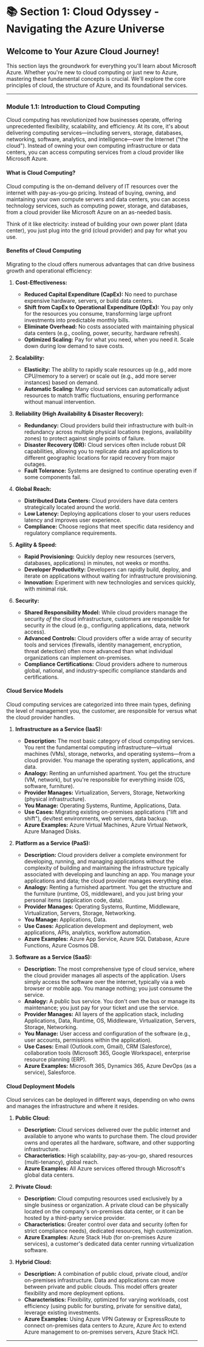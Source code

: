 # 📚 Section 1: Cloud Odyssey - Navigating the Azure Universe

## Welcome to Your Azure Cloud Journey!

This section lays the groundwork for everything you'll learn about Microsoft Azure. Whether you're new to cloud computing or just new to Azure, mastering these fundamental concepts is crucial. We'll explore the core principles of cloud, the structure of Azure, and its foundational services.

---

### **Module 1.1: Introduction to Cloud Computing**

Cloud computing has revolutionized how businesses operate, offering unprecedented flexibility, scalability, and efficiency. At its core, it's about delivering computing services—including servers, storage, databases, networking, software, analytics, and intelligence—over the Internet ("the cloud"). Instead of owning your own computing infrastructure or data centers, you can access computing services from a cloud provider like Microsoft Azure.

#### **What is Cloud Computing?**

Cloud computing is the on-demand delivery of IT resources over the internet with pay-as-you-go pricing. Instead of buying, owning, and maintaining your own compute servers and data centers, you can access technology services, such as computing power, storage, and databases, from a cloud provider like Microsoft Azure on an as-needed basis.

Think of it like electricity: instead of building your own power plant (data center), you just plug into the grid (cloud provider) and pay for what you use.

#### **Benefits of Cloud Computing**

Migrating to the cloud offers numerous advantages that can drive business growth and operational efficiency:

1.  **Cost-Effectiveness:**
    * **Reduced Capital Expenditure (CapEx):** No need to purchase expensive hardware, servers, or build data centers.
    * **Shift from CapEx to Operational Expenditure (OpEx):** You pay only for the resources you consume, transforming large upfront investments into predictable monthly bills.
    * **Eliminate Overhead:** No costs associated with maintaining physical data centers (e.g., cooling, power, security, hardware refresh).
    * **Optimized Scaling:** Pay for what you need, when you need it. Scale down during low demand to save costs.

2.  **Scalability:**
    * **Elasticity:** The ability to rapidly scale resources up (e.g., add more CPU/memory to a server) or scale out (e.g., add more server instances) based on demand.
    * **Automatic Scaling:** Many cloud services can automatically adjust resources to match traffic fluctuations, ensuring performance without manual intervention.

3.  **Reliability (High Availability & Disaster Recovery):**
    * **Redundancy:** Cloud providers build their infrastructure with built-in redundancy across multiple physical locations (regions, availability zones) to protect against single points of failure.
    * **Disaster Recovery (DR):** Cloud services often include robust DR capabilities, allowing you to replicate data and applications to different geographic locations for rapid recovery from major outages.
    * **Fault Tolerance:** Systems are designed to continue operating even if some components fail.

4.  **Global Reach:**
    * **Distributed Data Centers:** Cloud providers have data centers strategically located around the world.
    * **Low Latency:** Deploying applications closer to your users reduces latency and improves user experience.
    * **Compliance:** Choose regions that meet specific data residency and regulatory compliance requirements.

5.  **Agility & Speed:**
    * **Rapid Provisioning:** Quickly deploy new resources (servers, databases, applications) in minutes, not weeks or months.
    * **Developer Productivity:** Developers can rapidly build, deploy, and iterate on applications without waiting for infrastructure provisioning.
    * **Innovation:** Experiment with new technologies and services quickly, with minimal risk.

6.  **Security:**
    * **Shared Responsibility Model:** While cloud providers manage the security *of* the cloud infrastructure, customers are responsible for security *in* the cloud (e.g., configuring applications, data, network access).
    * **Advanced Controls:** Cloud providers offer a wide array of security tools and services (firewalls, identity management, encryption, threat detection) often more advanced than what individual organizations can implement on-premises.
    * **Compliance Certifications:** Cloud providers adhere to numerous global, national, and industry-specific compliance standards and certifications.

#### **Cloud Service Models**

Cloud computing services are categorized into three main types, defining the level of management you, the customer, are responsible for versus what the cloud provider handles.

1.  **Infrastructure as a Service (IaaS):**
    * **Description:** The most basic category of cloud computing services. You rent the fundamental computing infrastructure—virtual machines (VMs), storage, networks, and operating systems—from a cloud provider. You manage the operating system, applications, and data.
    * **Analogy:** Renting an unfurnished apartment. You get the structure (VM, network), but you're responsible for everything inside (OS, software, furniture).
    * **Provider Manages:** Virtualization, Servers, Storage, Networking (physical infrastructure).
    * **You Manage:** Operating Systems, Runtime, Applications, Data.
    * **Use Cases:** Migrating existing on-premises applications ("lift and shift"), dev/test environments, web servers, data backup.
    * **Azure Examples:** Azure Virtual Machines, Azure Virtual Network, Azure Managed Disks.

2.  **Platform as a Service (PaaS):**
    * **Description:** Cloud providers deliver a complete environment for developing, running, and managing applications without the complexity of building and maintaining the infrastructure typically associated with developing and launching an app. You manage your applications and data; the cloud provider manages everything else.
    * **Analogy:** Renting a furnished apartment. You get the structure and the furniture (runtime, OS, middleware), and you just bring your personal items (application code, data).
    * **Provider Manages:** Operating Systems, Runtime, Middleware, Virtualization, Servers, Storage, Networking.
    * **You Manage:** Applications, Data.
    * **Use Cases:** Application development and deployment, web applications, APIs, analytics, workflow automation.
    * **Azure Examples:** Azure App Service, Azure SQL Database, Azure Functions, Azure Cosmos DB.

3.  **Software as a Service (SaaS):**
    * **Description:** The most comprehensive type of cloud service, where the cloud provider manages all aspects of the application. Users simply access the software over the internet, typically via a web browser or mobile app. You manage nothing; you just consume the service.
    * **Analogy:** A public bus service. You don't own the bus or manage its maintenance; you just pay for your ticket and use the service.
    * **Provider Manages:** All layers of the application stack, including Applications, Data, Runtime, OS, Middleware, Virtualization, Servers, Storage, Networking.
    * **You Manage:** User access and configuration of the software (e.g., user accounts, permissions within the application).
    * **Use Cases:** Email (Outlook.com, Gmail), CRM (Salesforce), collaboration tools (Microsoft 365, Google Workspace), enterprise resource planning (ERP).
    * **Azure Examples:** Microsoft 365, Dynamics 365, Azure DevOps (as a service), Salesforce.

#### **Cloud Deployment Models**

Cloud services can be deployed in different ways, depending on who owns and manages the infrastructure and where it resides.

1.  **Public Cloud:**
    * **Description:** Cloud services delivered over the public internet and available to anyone who wants to purchase them. The cloud provider owns and operates all the hardware, software, and other supporting infrastructure.
    * **Characteristics:** High scalability, pay-as-you-go, shared resources (multi-tenancy), global reach.
    * **Azure Examples:** All Azure services offered through Microsoft's global data centers.

2.  **Private Cloud:**
    * **Description:** Cloud computing resources used exclusively by a single business or organization. A private cloud can be physically located on the company's on-premises data center, or it can be hosted by a third-party service provider.
    * **Characteristics:** Greater control over data and security (often for strict compliance needs), dedicated resources, high customization.
    * **Azure Examples:** Azure Stack Hub (for on-premises Azure services), a customer's dedicated data center running virtualization software.

3.  **Hybrid Cloud:**
    * **Description:** A combination of public cloud, private cloud, and/or on-premises infrastructure. Data and applications can move between private and public clouds. This model offers greater flexibility and more deployment options.
    * **Characteristics:** Flexibility, optimized for varying workloads, cost efficiency (using public for bursting, private for sensitive data), leverage existing investments.
    * **Azure Examples:** Using Azure VPN Gateway or ExpressRoute to connect on-premises data centers to Azure, Azure Arc to extend Azure management to on-premises servers, Azure Stack HCI.

---